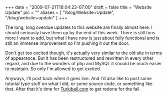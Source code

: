 
+++
date = "2009-07-21T16:04:23-07:00"
draft = false
title = "Website Update"
pic = ""
aliases = [
  "/blog/Website+Update",
  "/blog/website+update"
]
+++

<p>
    The long, long overdue updates to this website are finally almost here.  I should seriously have them up
    by the end of this week.  There is still tons more I want to add, but what I have now is just about fully
    functional and is still an immense improvement so I'm pushing it out the door.
    </p>
    <p>
    Don't get too excited though, it's actually very similar to the old site in terms of appearance.  But it
    has been restructured and rewritten in every other regard, and due to the wonders of php and MySQL it should
    be much easier to maintain.  So only I'm allowed to get excited. 
    </p>
    <p>
    Anyways, I'll post back when it goes live.  And I'd also like to post some tutorial type stuff on what I
    did, or some source code, or something like that.  After that it's time for
    <a href = "http://www.turkiball.com">Turkiball.com</a> 
    to get redone for the fall.  
    </p>